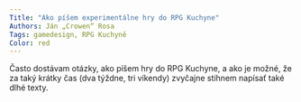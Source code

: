 ```yaml
---
Title: "Ako píšem experimentálne hry do RPG Kuchyne"
Authors: Ján „Crowen“ Rosa
Tags: gamedesign, RPG Kuchyně
Color: red
---
```

Často dostávam otázky, ako píšem hry do
RPG Kuchyne, a ako je možné, že za taký
krátky čas (dva týždne, tri víkendy) zvyčajne
stihnem napísať také dlhé texty.
